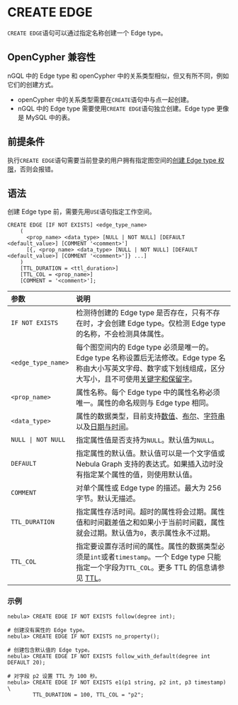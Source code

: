 # CREATE EDGE

`CREATE EDGE`语句可以通过指定名称创建一个 Edge type。

## OpenCypher 兼容性

nGQL 中的 Edge type 和 openCypher 中的关系类型相似，但又有所不同，例如它们的创建方式。

* openCypher 中的关系类型需要在`CREATE`语句中与点一起创建。
* nGQL 中的 Edge type 需要使用`CREATE EDGE`语句独立创建。Edge type 更像是 MySQL 中的表。

## 前提条件

执行`CREATE EDGE`语句需要当前登录的用户拥有指定图空间的[创建 Edge type 权限](../../7.data-security/1.authentication/3.role-list.md)，否则会报错。

## 语法

创建 Edge type 前，需要先用`USE`语句指定工作空间。

```ngql
CREATE EDGE [IF NOT EXISTS] <edge_type_name>
    (
      <prop_name> <data_type> [NULL | NOT NULL] [DEFAULT <default_value>] [COMMENT '<comment>']
      [{, <prop_name> <data_type> [NULL | NOT NULL] [DEFAULT <default_value>] [COMMENT '<comment>']} ...] 
    )
    [TTL_DURATION = <ttl_duration>]
    [TTL_COL = <prop_name>]
    [COMMENT = '<comment>'];
```

|参数|说明|
|:---|:---|
|`IF NOT EXISTS`|检测待创建的 Edge type 是否存在，只有不存在时，才会创建 Edge type。仅检测 Edge type 的名称，不会检测具体属性。|
|`<edge_type_name>`|每个图空间内的 Edge type 必须是唯一的。Edge type 名称设置后无法修改。Edge type 名称由大小写英文字母、数字或下划线组成，区分大写小，且不可使用[关键字和保留字](../../3.ngql-guide/1.nGQL-overview/keywords-and-reserved-words.md)。|
|`<prop_name>`|属性名称。每个 Edge type 中的属性名称必须唯一。属性的命名规则与 Edge type 相同。|
|`<data_type>`|属性的数据类型，目前支持[数值](../3.data-types/1.numeric.md)、[布尔](../3.data-types/2.boolean.md)、[字符串](../3.data-types/3.string.md) 以及[日期与时间](../3.data-types/4.date-and-time.md)。|
|`NULL \| NOT NULL`|指定属性值是否支持为`NULL`。默认值为`NULL`。|
|`DEFAULT`|指定属性的默认值。默认值可以是一个文字值或 Nebula Graph 支持的表达式。如果插入边时没有指定某个属性的值，则使用默认值。|
|`COMMENT`|对单个属性或 Edge type 的描述。最大为 256 字节。默认无描述。|
|`TTL_DURATION`|指定属性存活时间。超时的属性将会过期。属性值和时间戳差值之和如果小于当前时间戳，属性就会过期。默认值为`0`，表示属性永不过期。|
|`TTL_COL`|指定要设置存活时间的属性。属性的数据类型必须是`int`或者`timestamp`。一个 Edge type 只能指定一个字段为`TTL_COL`。更多 TTL 的信息请参见 [TTL](../8.clauses-and-options/ttl-options.md)。|

### 示例

```ngql
nebula> CREATE EDGE IF NOT EXISTS follow(degree int);

# 创建没有属性的 Edge type。
nebula> CREATE EDGE IF NOT EXISTS no_property();

# 创建包含默认值的 Edge type。
nebula> CREATE EDGE IF NOT EXISTS follow_with_default(degree int DEFAULT 20);

# 对字段 p2 设置 TTL 为 100 秒。
nebula> CREATE EDGE IF NOT EXISTS e1(p1 string, p2 int, p3 timestamp) \
        TTL_DURATION = 100, TTL_COL = "p2";
```
